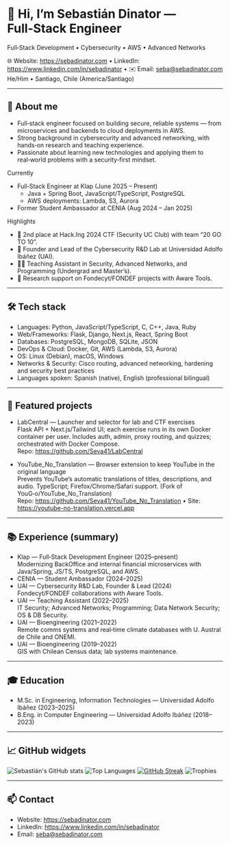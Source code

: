 # 👋 Hi, I’m Sebastián Dinator — Full‑Stack Engineer
Full‑Stack Development • Cybersecurity • AWS • Advanced Networks

🌐 Website: https://sebadinator.com • LinkedIn: https://www.linkedin.com/in/sebadinator • ✉️ Email: seba@sebadinator.com  
He/Him • Santiago, Chile (America/Santiago)

---

## 🚀 About me
- Full‑stack engineer focused on building secure, reliable systems — from microservices and backends to cloud deployments in AWS.
- Strong background in cybersecurity and advanced networking, with hands‑on research and teaching experience.
- Passionate about learning new technologies and applying them to real‑world problems with a security‑first mindset.

Currently
- Full‑Stack Engineer at Klap (June 2025 – Present)
  - Java + Spring Boot, JavaScript/TypeScript, PostgreSQL
  - AWS deployments: Lambda, S3, Aurora
- Former Student Ambassador at CENIA (Aug 2024 – Jan 2025)

Highlights
- 🥈 2nd place at Hack.Ing 2024 CTF (Security UC Club) with team “20 GO TO 10”.
- 🧪 Founder and Lead of the Cybersecurity R&D Lab at Universidad Adolfo Ibáñez (UAI).
- 👨‍🏫 Teaching Assistant in Security, Advanced Networks, and Programming (Undergrad and Master’s).
- 🤝 Research support on Fondecyt/FONDEF projects with Aware Tools.

---

## 🛠️ Tech stack
- Languages: Python, JavaScript/TypeScript, C, C++, Java, Ruby
- Web/Frameworks: Flask, Django, Next.js, React, Spring Boot
- Databases: PostgreSQL, MongoDB, SQLite, JSON
- DevOps & Cloud: Docker, Git, AWS (Lambda, S3, Aurora)
- OS: Linux (Debian), macOS, Windows
- Networks & Security: Cisco routing, advanced networking, hardening and security best practices
- Languages spoken: Spanish (native), English (professional bilingual)

---

## 🧩 Featured projects
- LabCentral — Launcher and selector for lab and CTF exercises  
  Flask API + Next.js/Tailwind UI; each exercise runs in its own Docker container per user. Includes auth, admin, proxy routing, and quizzes; orchestrated with Docker Compose.  
  Repo: https://github.com/Seva41/LabCentral

- YouTube_No_Translation — Browser extension to keep YouTube in the original language  
  Prevents YouTube’s automatic translations of titles, descriptions, and audio. TypeScript; Firefox/Chrome/Safari support. (Fork of YouG‑o/YouTube_No_Translation)  
  Repo: https://github.com/Seva41/YouTube_No_Translation • Site: https://youtube-no-translation.vercel.app

---

## 📚 Experience (summary)
- Klap — Full‑Stack Development Engineer (2025–present)  
  Modernizing BackOffice and internal financial microservices with Java/Spring, JS/TS, PostgreSQL, and AWS.
- CENIA — Student Ambassador (2024–2025)
- UAI — Cybersecurity R&D Lab, Founder & Lead (2024)  
  Fondecyt/FONDEF collaborations with Aware Tools.
- UAI — Teaching Assistant (2022–2025)  
  IT Security; Advanced Networks; Programming; Data Network Security; OS & DB Security.
- UAI — Bioengineering (2021–2022)  
  Remote comms systems and real‑time climate databases with U. Austral de Chile and ONEMI.
- UAI — Bioengineering (2019–2022)  
  GIS with Chilean Census data; lab systems maintenance.

---

## 🎓 Education
- M.Sc. in Engineering, Information Technologies — Universidad Adolfo Ibáñez (2023–2025)
- B.Eng. in Computer Engineering — Universidad Adolfo Ibáñez (2018–2023)

---

## 📈 GitHub widgets
![Sebastián's GitHub stats](https://github-readme-stats.vercel.app/api?username=Seva41&show_icons=true&theme=tokyonight)
![Top Languages](https://github-readme-stats.vercel.app/api/top-langs/?username=Seva41&layout=compact&theme=tokyonight)
[![GitHub Streak](https://github-readme-streak-stats.herokuapp.com?user=Seva41&theme=tokyonight)](https://git.io/streak-stats)
![Trophies](https://github-profile-trophy.vercel.app/?username=Seva41&theme=tokyonight&no-frame=true&no-bg=true)

---

## 📫 Contact
- Website: https://sebadinator.com
- LinkedIn: https://www.linkedin.com/in/sebadinator
- Email: seba@sebadinator.com

<!-- Last updated: 2025-09-03 -->
